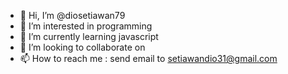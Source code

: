 - 👋 Hi, I’m @diosetiawan79
- 👀 I’m interested in programming
- 🌱 I’m currently learning javascript
- 💞️ I’m looking to collaborate on 
- 📫 How to reach me : send email to setiawandio31@gmail.com

<!---
diosetiawan79/diosetiawan79 is a ✨ special ✨ repository because its `README.md` (this file) appears on your GitHub profile.
You can click the Preview link to take a look at your changes.
--->
